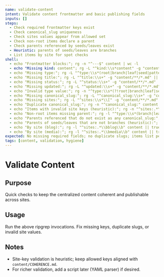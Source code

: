 ```yaml
---
name: validate-content
intent: Validate content frontmatter and basic publishing fields
inputs: []
steps:
  - Check required frontmatter keys exist
  - Check canonical_slug uniqueness
  - Check sites values appear from allowed set
  - Check non-root items declare a parent
  - Check parents referenced by seeds/leaves exist
  - Heuristic: parents of seeds/leaves are branches
  - List items by site for spot checks
shell:
  - echo "Frontmatter blocks:"; rg -n "^---$" content | wc -l
  - echo "Missing kind: content"; rg -L "^kind:\\s*content" -g "content/**/*.md" || true
  - echo "Missing type:"; rg -L "^type:\\s*(root|branch|leaf|seed|pattern)" -g "content/**/*.md" || true
  - echo "Missing title:"; rg -L "^title:\\s+" -g "content/**/*.md" || true
  - echo "Missing status:"; rg -L "^status:\\s+" -g "content/**/*.md" || true
  - echo "Missing updated:"; rg -L "^updated:\\s+" -g "content/**/*.md" || true
  - echo "Invalid type value:"; rg -n "^type:\\s*(?!root|branch|leaf|seed|pattern)" -g "content/**/*.md" || true
  - echo "Missing canonical_slug:"; rg -L "^canonical_slug:\\s+" -g "content/**/*.md" || true
  - echo "Missing sites:"; rg -L "^sites:\\s*\\[" -g "content/**/*.md" || true
  - echo "Duplicate canonical_slug:"; rg -n "^canonical_slug:" content | sed 's/^[^:]*:[^:]*: *//' | sort | uniq -d || true
  - echo "Items with invalid site keys (heuristic):"; rg -n "^sites:.*\\b(?!media|info|ai|blog|social|network|com|tech)\\w+\\b" -P content || true
  - echo "Non-root items missing parent:"; rg -l "^type:\\s*(branch|leaf|seed|pattern)" -g "content/**/*.md" | xargs -I{} sh -c 'rg -q "^parent:\\s+" {} || echo {}' || true
  - echo "Parents referenced that do not exist as any canonical_slug:"; comm -23 <(rg -n "^parent:\\s*(.+)$" -g "content/**/*.md" | sed 's/.*parent:\s*//' | sort -u) <(rg -n "^canonical_slug:\\s*" -g "content/**/*.md" | sed 's/.*canonical_slug:\s*//' | sort -u) || true
  - echo "Parents of seeds/leaves that are not branches (heuristic):"; for p in $(rg -n "^type:\\s*(seed|leaf)$" -g "content/**/*.md" -l | xargs -I{} rg -n "^parent:\\s*(.+)$" {} | sed 's/.*parent:\s*//' | sort -u); do files=$(rg -l "^canonical_slug:\\s*$p$" -g "content/**/*.md"); if [ -n "$files" ]; then echo "$files" | xargs -I{} sh -c 'rg -q "^type:\\s*branch" {} || echo "Not a branch: {}"'; else echo "Missing parent slug entirely: $p"; fi; done || true
  - echo "By site (blog):"; rg -l "^sites:.*\\bblog\\b" content || true
  - echo "By site (media):"; rg -l "^sites:.*\\bmedia\\b" content || true
expected: No missing required fields; no duplicate slugs; items list per site
tags: [content, validation, hygiene]
---
```


# Validate Content

## Purpose
Quick checks to keep the centralized content coherent and publishable across sites.

## Usage
Run the above ripgrep invocations. Fix missing keys, duplicate slugs, or invalid site values.

## Notes
- Site-key validation is heuristic; keep allowed keys aligned with `content/COHERENCE.md`.
- For richer validation, add a script later (YAML parser) if desired.
